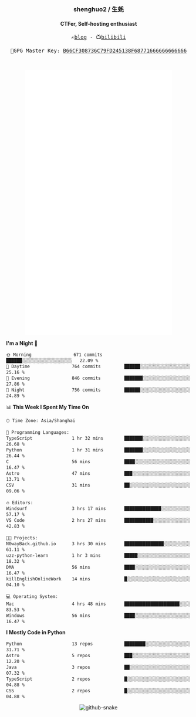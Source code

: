 <h3 align="center"> shenghuo2 / 生蚝 </h3>
<h4 align="center" >CTFer, Self-hosting enthusiast</h3>


<p align="center">
  <samp>
    ✍️<a href="https://blog.shenghuo2.top/">blog</a> -
    📺<a href="https://space.bilibili.com/85894935">bilibili</a>
  </samp>
</p>
<p align="center">
  <samp>
     🔐GPG Master Key: <a align="center" href="https://github.com/shenghuo2.gpg">B66CF308736C79FD245138F68771666666666666</a>
  </samp>
</p>
<br>
<p align="center">
  <a href="https://github.com/shenghuo2">
    <img width="400" align="top" src="https://github.com/shenghuo2/shenghuo2/blob/main/metrics.left.svg" />
  </a>
  <a href="https://github.com/shenghuo2">
    <img width="400" align="top" src="https://github.com/shenghuo2/shenghuo2/blob/main/metrics.right.svg" />
  </a>
</p>


<!--START_SECTION:waka-->
**I'm a Night 🦉** 

```text
🌞 Morning                671 commits         ██████░░░░░░░░░░░░░░░░░░░   22.09 % 
🌆 Daytime                764 commits         ██████░░░░░░░░░░░░░░░░░░░   25.16 % 
🌃 Evening                846 commits         ███████░░░░░░░░░░░░░░░░░░   27.86 % 
🌙 Night                  756 commits         ██████░░░░░░░░░░░░░░░░░░░   24.89 % 
```


📊 **This Week I Spent My Time On** 

```text
🕑︎ Time Zone: Asia/Shanghai

💬 Programming Languages: 
TypeScript               1 hr 32 mins        ███████░░░░░░░░░░░░░░░░░░   26.68 % 
Python                   1 hr 31 mins        ███████░░░░░░░░░░░░░░░░░░   26.44 % 
C                        56 mins             ████░░░░░░░░░░░░░░░░░░░░░   16.47 % 
Astro                    47 mins             ███░░░░░░░░░░░░░░░░░░░░░░   13.71 % 
CSV                      31 mins             ██░░░░░░░░░░░░░░░░░░░░░░░   09.06 % 

🔥 Editors: 
Windsurf                 3 hrs 17 mins       ██████████████░░░░░░░░░░░   57.17 % 
VS Code                  2 hrs 27 mins       ███████████░░░░░░░░░░░░░░   42.83 % 

🐱‍💻 Projects: 
N0wayBack.github.io      3 hrs 30 mins       ███████████████░░░░░░░░░░   61.11 % 
uzz-python-learn         1 hr 3 mins         █████░░░░░░░░░░░░░░░░░░░░   18.32 % 
DMA                      56 mins             ████░░░░░░░░░░░░░░░░░░░░░   16.47 % 
killEnglishOnlineWork    14 mins             █░░░░░░░░░░░░░░░░░░░░░░░░   04.10 % 

💻 Operating System: 
Mac                      4 hrs 48 mins       █████████████████████░░░░   83.53 % 
Windows                  56 mins             ████░░░░░░░░░░░░░░░░░░░░░   16.47 % 
```

**I Mostly Code in Python** 

```text
Python                   13 repos            ████████░░░░░░░░░░░░░░░░░   31.71 % 
Astro                    5 repos             ███░░░░░░░░░░░░░░░░░░░░░░   12.20 % 
Java                     3 repos             ██░░░░░░░░░░░░░░░░░░░░░░░   07.32 % 
TypeScript               2 repos             █░░░░░░░░░░░░░░░░░░░░░░░░   04.88 % 
CSS                      2 repos             █░░░░░░░░░░░░░░░░░░░░░░░░   04.88 % 
```




<!--END_SECTION:waka-->


<div align="center">
  <picture>
    <source media="(prefers-color-scheme: dark)" srcset="https://gist.githubusercontent.com/shenghuo2/bfce20b14ab0484cef03bae6e60e0b3a/raw/github-snake-dark.svg" />
    <source media="(prefers-color-scheme: light)" srcset="https://gist.githubusercontent.com/shenghuo2/bfce20b14ab0484cef03bae6e60e0b3a/raw/github-snake.svg" />
    <img alt="github-snake" src="https://gist.githubusercontent.com/shenghuo2/bfce20b14ab0484cef03bae6e60e0b3a/raw/github-snake.svg" />
  </picture>
</div>

<!--
**shenghuo2/shenghuo2** is a ✨ _special_ ✨ repository because its `README.md` (this file) appears on your GitHub profile.

Here are some ideas to get you started:

- 🔭 I’m currently working on ...
- 🌱 I’m currently learning ...
- 👯 I’m looking to collaborate on ...
- 🤔 I’m looking for help with ...
- 💬 Ask me about ...
- 📫 How to reach me: ...
- 😄 Pronouns: ...
- ⚡ Fun fact: ...
-->
